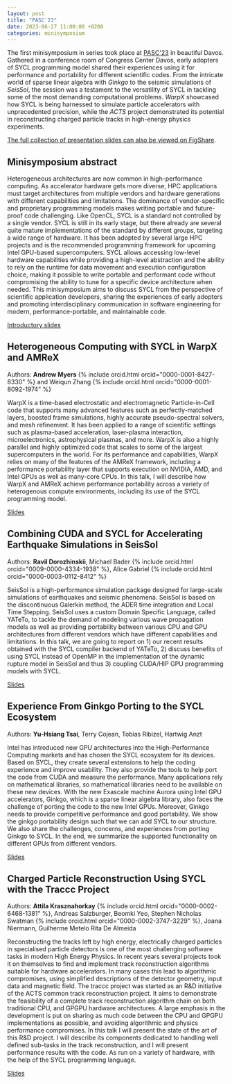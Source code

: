 ```yaml
---
layout: post
title: "PASC'23"
date: 2023-06-27 11:00:00 +0200
categories: minisymposium
---
```


The first minisymposium in series took place at [PASC'23](https://pasc23.pasc-conference.org/) in beautiful Davos.
Gathered in a conference room of Congress Center Davos, early adopters of SYCL programming model shared
their experiences using it for performance and portability for different scientific codes.
From the intricate world of sparse linear algebra with _Ginkgo_ to the seismic simulations of _SeisSol_,
the session was a testament to the versatility of SYCL in tackling some of the most demanding computational problems.
_WarpX_ showcased how SYCL is being harnessed to simulate particle accelerators with unprecedented precision,
while the _ACTS_ project demonstrated its potential in reconstructing charged particle tracks in high-energy physics experiments.

[The full collection of presentation slides can also be viewed on FigShare](https://figshare.com/collections/PASC_23_Application_Perspective_on_SYCL_a_Modern_Programming_Model_for_Performance_and_Portability/6732306).

## Minisymposium abstract

Heterogeneous architectures are now common in high-performance computing. As accelerator hardware gets more diverse, HPC applications
must target architectures from multiple vendors and hardware generations with different capabilities and limitations. The dominance
of vendor-specific and proprietary programming models makes writing portable and future-proof code challenging. Like OpenCL,
SYCL is a standard not controlled by a single vendor. SYCL is still in its early stage, but there already are several quite mature
implementations of the standard by different groups, targeting a wide range of hardware. It has been adopted by several large HPC
projects and is the recommended programming framework for upcoming Intel GPU-based supercomputers. SYCL allows accessing low-level
hardware capabilities while providing a high-level abstraction and the ability to rely on the runtime for data movement and execution
configuration choice, making it possible to write portable and performant code without compromising the ability to tune for a
specific device architecture when needed. This minisymposium aims to discuss SYCL from the perspective of scientific application
developers, sharing the experiences of early adopters and promoting interdisciplinary communication in software engineering for
modern, performance-portable, and maintainable code.

[Introductory slides](https://doi.org/10.6084/m9.figshare.23646408.v1)

## Heterogeneous Computing with SYCL in WarpX and AMReX

Authors: **Andrew Myers** {% include orcid.html orcid="0000-0001-8427-8330" %} and Weiqun Zhang {% include orcid.html orcid="0000-0001-8092-1974" %}

WarpX is a time-based electrostatic and electromagnetic Particle-in-Cell code that supports many advanced features such as
perfectly-matched layers, boosted frame simulations, highly accurate pseudo-spectral solvers, and mesh refinement. It has been applied
to a range of scientific settings such as plasma-based acceleration, laser-plasma interaction, microelectronics, astrophysical plasmas,
and more. WarpX is also a highly parallel and highly optimized code that scales to some of the largest supercomputers in the world. For
its performance and capabilities, WarpX relies on many of the features of the AMReX framework, including a performance portability layer
that supports execution on NVIDIA, AMD, and Intel GPUs as well as many-core CPUs. In this talk, I will describe how WarpX and AMReX
achieve performance portability across a variety of heterogenous compute environments, including its use of the SYCL programming model.

[Slides](https://doi.org/10.6084/m9.figshare.23596716.v1)


## Combining CUDA and SYCL for Accelerating Earthquake Simulations in SeisSol

Authors: **Ravil Dorozhinskii**, Michael Bader {% include orcid.html orcid="0009-0000-4334-1938" %}, Alice Gabriel {% include orcid.html orcid="0000-0003-0112-8412" %}

SeisSol is a high-performance simulation package designed for large-scale simulations of earthquakes and seismic phenomena. SeisSol is
based on the discontinuous Galerkin method, the ADER time integration and Local Time Stepping. SeisSol uses a custom Domain Specific
Language, called YATeTo, to tackle the demand of modeling various wave propagation models as well as providing portability between
various CPU and GPU architectures from different vendors which have different capabilities and limitations. In this talk, we are going
to report on 1) our recent results obtained with the SYCL compiler backend of YATeTo, 2) discuss benefits of using SYCL instead of
OpenMP in the implementation of the dynamic rupture model in SeisSol and thus 3) coupling CUDA/HIP GPU programming models with SYCL.

[Slides](https://doi.org/10.6084/m9.figshare.23635779.v1)

## Experience From Ginkgo Porting to the SYCL Ecosystem

Authors: **Yu-Hsiang Tsai**, Terry Cojean, Tobias Ribizel, Hartwig Anzt

Intel has introduced new GPU architectures into the High-Performance Computing markets and has chosen the SYCL ecosystem for its
devices. Based on SYCL, they create several extensions to help the coding experience and improve usability. They also provide the
tools to help port the code from CUDA and measure the performance. Many applications rely on mathematical libraries, so mathematical
libraries need to be available on these new devices. With the new Exascale machine Aurora using Intel GPU accelerators, Ginkgo,
which is a sparse linear algebra library, also faces the challenge of porting the code to the new Intel GPUs. Moreover, Ginkgo
needs to provide competitive performance and good portability. We show the ginkgo portability design such that we can add SYCL to
our structure. We also share the challenges, concerns, and experiences from porting Ginkgo to SYCL. In the end, we summarize the
supported functionality on different GPUs from different vendors.

[Slides](https://doi.org/10.6084/m9.figshare.23620644.v1)

## Charged Particle Reconstruction Using SYCL with the Traccc Project

Authors: **Attila Krasznahorkay** {% include orcid.html orcid="0000-0002-6468-1381" %}, Andreas Salzburger, Beomki Yeo, Stephen Nicholas Swatman {% include orcid.html orcid="0000-0002-3747-3229" %}, Joana Niermann, Guilherme Metelo Rita De Almeida

Reconstructing the tracks left by high energy, electrically charged particles in specialised particle detectors is one of the
most challenging software tasks in modern High Energy Physics. In recent years several projects took it on themselves to find and
implement track reconstruction algorithms suitable for hardware accelerators. In many cases this lead to algorithmic compromises,
using simplified descriptions of the detector geometry, input data and magnetic field. The traccc project was started as an R&D
initiative of the ACTS common track reconstruction project. It aims to demonstrate the feasibility of a complete track reconstruction
algorithm chain on both traditional CPU, and GPGPU hardware architectures. A large emphasis in the development is put on sharing as
much code between the CPU and GPGPU implementations as possible, and avoiding algorithmic and physics performance compromises. In
this talk I will present the state of the art of this R&D project. I will describe its components dedicated to handling well defined
sub-tasks in the track reconstruction, and I will present performance results with the code. As run on a variety of hardware, with
the help of the SYCL programming language.

[Slides](https://doi.org/10.6084/m9.figshare.23653329.v1)


<!-- The award for the most poignant questions goes to Attila Krasznahorkay. -->


